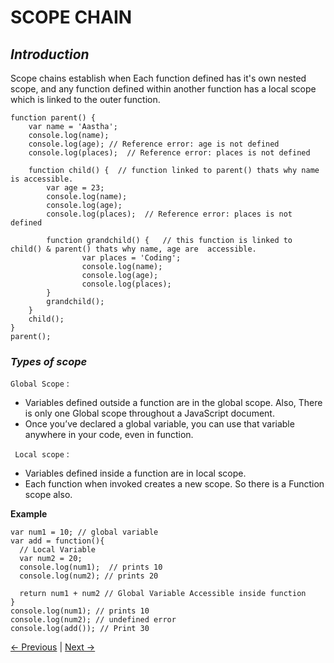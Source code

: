 # SCOPE CHAIN

## _Introduction_
Scope chains establish when Each function defined has it's own nested scope, and any function defined within another function has a local scope which is linked to the outer function.

```
function parent() {
    var name = 'Aastha';
    console.log(name); 
    console.log(age); // Reference error: age is not defined
    console.log(places);  // Reference error: places is not defined
  
    function child() {  // function linked to parent() thats why name is accessible.
        var age = 23;
        console.log(name);  
        console.log(age);
        console.log(places);  // Reference error: places is not defined

        function grandchild() {   // this function is linked to child() & parent() thats why name, age are  accessible.
                var places = 'Coding';
                console.log(name);
                console.log(age);
                console.log(places);
        }
        grandchild();
    }
    child();
}
parent();
```

### _Types of scope_

`Global Scope` : 
- Variables defined outside a function are in the global scope. Also, There is only one Global scope throughout a JavaScript document.
- Once you’ve declared a global variable, you can use that variable anywhere in your code, even in function.

` Local scope` : 
- Variables defined inside a function are in local scope. 
- Each function when invoked creates a new scope. So there is a Function scope also.

__Example__
```
var num1 = 10; // global variable
var add = function(){
  // Local Variable
  var num2 = 20;
  console.log(num1);  // prints 10
  console.log(num2); // prints 20

  return num1 + num2 // Global Variable Accessible inside function 
}
console.log(num1); // prints 10
console.log(num2); // undefined error
console.log(add()); // Print 30
```


[← Previous](./1.7%20Lexical%20Environment.md) | [Next →](./1.9%20Closure.md)